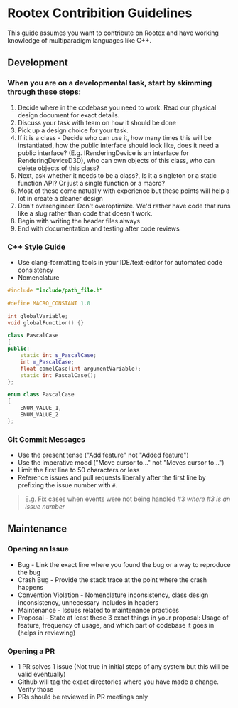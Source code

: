 # Rootex Contribition Guidelines

This guide assumes you want to contribute on Rootex and have working knowledge of multiparadigm languages like C++. 

## Development

### When you are on a developmental task, start by skimming through these steps:

1. Decide where in the codebase you need to work. Read our physical design document for exact details. 
2. Discuss your task with team on how it should be done
3. Pick up a design choice for your task.
4. If it is a class - Decide who can use it, how many times this will be instantiated, how the public interface should look like, does it need a public interface? (E.g. IRenderingDevice is an interface for RenderingDeviceD3D), who can own objects of this class, who can delete objects of this class?
6. Next, ask whether it needs to be a class?, Is it a singleton or a static function API? Or just a single function or a macro?
7. Most of these come natually with experience but these points will help a lot in create a cleaner design
8. Don't overengineer. Don't overoptimize. We'd rather have code that runs like a slug rather than code that doesn't work.
9. Begin with writing the header files always
10. End with documentation and testing after code reviews

### C++ Style Guide
* Use clang-formatting tools in your IDE/text-editor for automated code consistency
* Nomenclature
```cpp
#include "include/path_file.h"

#define MACRO_CONSTANT 1.0

int globalVariable;
void globalFunction() {}

class PascalCase
{
public:
    static int s_PascalCase;
    int m_PascalCase;
    float camelCase(int argumentVariable);
    static int PascalCase();
};

enum class PascalCase
{
    ENUM_VALUE_1,
    ENUM_VALUE_2
};
```
### Git Commit Messages
* Use the present tense ("Add feature" not "Added feature")
* Use the imperative mood ("Move cursor to..." not "Moves cursor to...")
* Limit the first line to 50 characters or less
* Reference issues and pull requests liberally after the first line by prefixing the issue number with `#`.
> E.g. Fix cases when events were not being handled #3
_where #3 is an issue number_

## Maintenance

### Opening an Issue
* Bug - Link the exact line where you found the bug or a way to reproduce the bug
* Crash Bug - Provide the stack trace at the point where the crash happens
* Convention Violation - Nomenclature inconsistency, class design inconsistency, unnecessary includes in headers
* Maintenance - Issues related to maintenance practices
* Proposal - State at least these 3 exact things in your proposal: Usage of feature, frequency of usage, and which part of codebase it goes in (helps in reviewing)

### Opening a PR
* 1 PR solves 1 issue (Not true in initial steps of any system but this will be valid eventually)
* Github will tag the exact directories where you have made a change. Verify those
* PRs should be reviewed in PR meetings only

